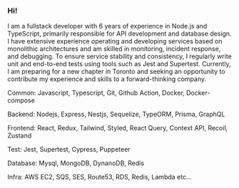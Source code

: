 ### Hi!

I am a fullstack developer with 6 years of experience in Node.js and TypeScript, primarily responsible for API development and database design. I have extensive experience operating and developing services based on monolithic architectures and am skilled in monitoring, incident response, and debugging. To ensure service stability and consistency, I regularly write unit and end-to-end tests using tools such as Jest and Supertest. Currently, I am preparing for a new chapter in Toronto and seeking an opportunity to contribute my experience and skills to a forward-thinking company.

Common: Javascript, Typescript, Git, Github Action, Docker, Docker-compose

Backend: Nodejs, Express, Nestjs, Sequelize, TypeORM, Prisma, GraphQL

Frontend: React, Redux, Tailwind, Styled, React Query, Context API, Recoil, Zustand

Test: Jest, Supertest, Cypress, Puppeteer

Database: Mysql, MongoDB, DynanoDB, Redis

Infra: AWS EC2, SQS, SES, Route53, RDS, Redis, Lambda etc...
